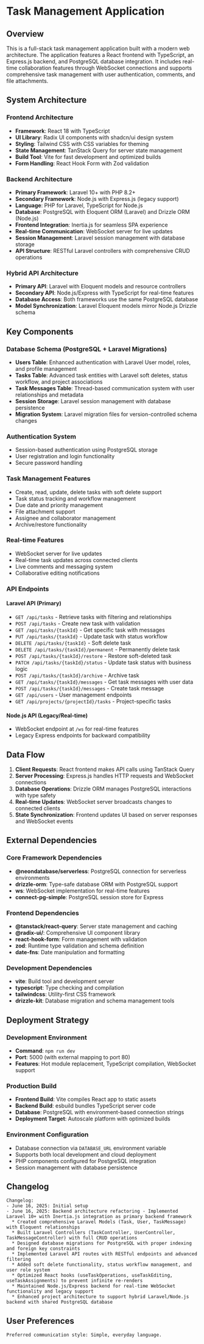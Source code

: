 # Task Management Application

## Overview

This is a full-stack task management application built with a modern web architecture. The application features a React frontend with TypeScript, an Express.js backend, and PostgreSQL database integration. It includes real-time collaboration features through WebSocket connections and supports comprehensive task management with user authentication, comments, and file attachments.

## System Architecture

### Frontend Architecture
- **Framework**: React 18 with TypeScript
- **UI Library**: Radix UI components with shadcn/ui design system
- **Styling**: Tailwind CSS with CSS variables for theming
- **State Management**: TanStack Query for server state management
- **Build Tool**: Vite for fast development and optimized builds
- **Form Handling**: React Hook Form with Zod validation

### Backend Architecture
- **Primary Framework**: Laravel 10+ with PHP 8.2+
- **Secondary Framework**: Node.js with Express.js (legacy support)
- **Language**: PHP for Laravel, TypeScript for Node.js
- **Database**: PostgreSQL with Eloquent ORM (Laravel) and Drizzle ORM (Node.js)
- **Frontend Integration**: Inertia.js for seamless SPA experience
- **Real-time Communication**: WebSocket server for live updates
- **Session Management**: Laravel session management with database storage
- **API Structure**: RESTful Laravel controllers with comprehensive CRUD operations

### Hybrid API Architecture
- **Primary API**: Laravel with Eloquent models and resource controllers
- **Secondary API**: Node.js/Express with TypeScript for real-time features
- **Database Access**: Both frameworks use the same PostgreSQL database
- **Model Synchronization**: Laravel Eloquent models mirror Node.js Drizzle schema

## Key Components

### Database Schema (PostgreSQL + Laravel Migrations)
- **Users Table**: Enhanced authentication with Laravel User model, roles, and profile management
- **Tasks Table**: Advanced task entities with Laravel soft deletes, status workflow, and project associations
- **Task Messages Table**: Thread-based communication system with user relationships and metadata
- **Session Storage**: Laravel session management with database persistence
- **Migration System**: Laravel migration files for version-controlled schema changes

### Authentication System
- Session-based authentication using PostgreSQL storage
- User registration and login functionality
- Secure password handling

### Task Management Features
- Create, read, update, delete tasks with soft delete support
- Task status tracking and workflow management
- Due date and priority management
- File attachment support
- Assignee and collaborator management
- Archive/restore functionality

### Real-time Features
- WebSocket server for live updates
- Real-time task updates across connected clients
- Live comments and messaging system
- Collaborative editing notifications

### API Endpoints

#### Laravel API (Primary)
- `GET /api/tasks` - Retrieve tasks with filtering and relationships
- `POST /api/tasks` - Create new task with validation
- `GET /api/tasks/{taskId}` - Get specific task with messages
- `PUT /api/tasks/{taskId}` - Update task with status workflow
- `DELETE /api/tasks/{taskId}` - Soft delete task
- `DELETE /api/tasks/{taskId}/permanent` - Permanently delete task
- `POST /api/tasks/{taskId}/restore` - Restore soft-deleted task
- `PATCH /api/tasks/{taskId}/status` - Update task status with business logic
- `POST /api/tasks/{taskId}/archive` - Archive task
- `GET /api/tasks/{taskId}/messages` - Get task messages with user data
- `POST /api/tasks/{taskId}/messages` - Create task message
- `GET /api/users` - User management endpoints
- `GET /api/projects/{projectId}/tasks` - Project-specific tasks

#### Node.js API (Legacy/Real-time)
- WebSocket endpoint at `/ws` for real-time features
- Legacy Express endpoints for backward compatibility

## Data Flow

1. **Client Requests**: React frontend makes API calls using TanStack Query
2. **Server Processing**: Express.js handles HTTP requests and WebSocket connections
3. **Database Operations**: Drizzle ORM manages PostgreSQL interactions with type safety
4. **Real-time Updates**: WebSocket server broadcasts changes to connected clients
5. **State Synchronization**: Frontend updates UI based on server responses and WebSocket events

## External Dependencies

### Core Framework Dependencies
- **@neondatabase/serverless**: PostgreSQL connection for serverless environments
- **drizzle-orm**: Type-safe database ORM with PostgreSQL support
- **ws**: WebSocket implementation for real-time features
- **connect-pg-simple**: PostgreSQL session store for Express

### Frontend Dependencies
- **@tanstack/react-query**: Server state management and caching
- **@radix-ui/**: Comprehensive UI component library
- **react-hook-form**: Form management with validation
- **zod**: Runtime type validation and schema definition
- **date-fns**: Date manipulation and formatting

### Development Dependencies
- **vite**: Build tool and development server
- **typescript**: Type checking and compilation
- **tailwindcss**: Utility-first CSS framework
- **drizzle-kit**: Database migration and schema management tools

## Deployment Strategy

### Development Environment
- **Command**: `npm run dev`
- **Port**: 5000 (with external mapping to port 80)
- **Features**: Hot module replacement, TypeScript compilation, WebSocket support

### Production Build
- **Frontend Build**: Vite compiles React app to static assets
- **Backend Build**: esbuild bundles TypeScript server code
- **Database**: PostgreSQL with environment-based connection strings
- **Deployment Target**: Autoscale platform with optimized builds

### Environment Configuration
- Database connection via `DATABASE_URL` environment variable
- Supports both local development and cloud deployment
- PHP components configured for PostgreSQL integration
- Session management with database persistence

## Changelog

```
Changelog:
- June 16, 2025: Initial setup
- June 16, 2025: Backend architecture refactoring - Implemented Laravel 10+ with Inertia.js integration as primary backend framework
  * Created comprehensive Laravel Models (Task, User, TaskMessage) with Eloquent relationships
  * Built Laravel Controllers (TaskController, UserController, TaskMessageController) with full CRUD operations
  * Designed database migrations for PostgreSQL with proper indexing and foreign key constraints
  * Implemented Laravel API routes with RESTful endpoints and advanced filtering
  * Added soft delete functionality, status workflow management, and user role system
  * Optimized React hooks (useTaskOperations, useTaskEditing, useTaskAssignments) to prevent infinite re-renders
  * Maintained Node.js/Express backend for real-time WebSocket functionality and legacy support
  * Enhanced project architecture to support hybrid Laravel/Node.js backend with shared PostgreSQL database
```

## User Preferences

```
Preferred communication style: Simple, everyday language.
```